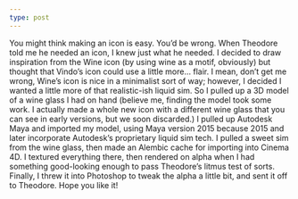 ```yaml
---
type: post
---
```


You might think making an icon is easy. You’d be wrong. When Theodore told me he needed an icon, I knew just what he needed. I decided to draw inspiration from the Wine icon (by using wine as a motif, obviously) but thought that Vindo’s icon could use a little more… flair. I mean, don’t get me wrong, Wine’s icon is nice in a minimalist sort of way; however, I decided I wanted a little more of that realistic-ish liquid sim. So I pulled up a 3D model of a wine glass I had on hand (believe me, finding the model took some work. I actually made a whole new icon with a different wine glass that you can see in early versions, but we soon discarded.) I pulled up Autodesk Maya and imported my model, using Maya version 2015 because 2015 and later incorporate Autodesk’s proprietary liquid sim tech. I pulled a sweet sim from the wine glass, then made an Alembic cache for importing into Cinema 4D. I textured everything there, then rendered on alpha when I had something good-looking enough to pass Theodore’s litmus test of sorts. Finally, I threw it into Photoshop to tweak the alpha a little bit, and sent it off to Theodore. Hope you like it!